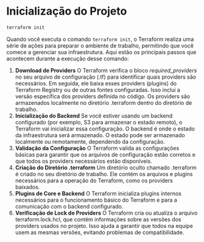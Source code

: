 # Inicialização do Projeto

```bash
terraform init
```

Quando você executa o comando `terraform init`, o Terraform realiza uma série de ações para preparar o ambiente de trabalho, permitindo que você comece a gerenciar sua infraestrutura. Aqui estão os principais passos que acontecem durante a execução desse comando:

1. **Download de Providers**
O Terraform verifica o bloco *required_providers* no seu arquivo de configuração (.tf) para identificar quais providers são necessários.
Em seguida, ele baixa esses providers (plugins) do Terraform Registry ou de outras fontes configuradas. Isso inclui a versão específica dos providers definida no código.
Os providers são armazenados localmente no diretório .terraform dentro do diretório de trabalho.
2. **Inicialização do Backend**
Se você estiver usando um backend configurado (por exemplo, S3 para armazenar o estado remoto), o Terraform vai inicializar essa configuração. O backend é onde o estado da infraestrutura será armazenado.
O estado pode ser armazenado localmente ou remotamente, dependendo da configuração.
3. **Validação da Configuração**
O Terraform valida as configurações básicas para garantir que os arquivos de configuração estão corretos e que todos os providers necessários estão disponíveis.
4. **Criação do Diretório .terraform**
Um diretório oculto chamado .terraform é criado no seu diretório de trabalho. Ele contém os arquivos e plugins necessários para a operação do Terraform, como os providers baixados.
5. **Plugins de Core e Backend**
O Terraform inicializa plugins internos necessários para o funcionamento básico do Terraform e para a comunicação com o backend configurado.
6. **Verificação de Lock de Providers**
O Terraform cria ou atualiza o arquivo terraform.lock.hcl, que contém informações sobre as versões dos providers usados no projeto. Isso ajuda a garantir que todos na equipe usem as mesmas versões, evitando problemas de compatibilidade.